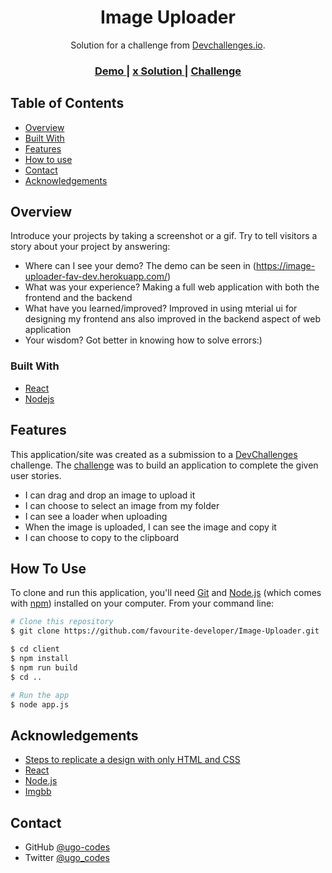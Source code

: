<!-- Please update value in the {}  -->

<h1 align="center">Image Uploader</h1>

<div align="center">
   Solution for a challenge from  <a href="http://devchallenges.io" target="_blank">Devchallenges.io</a>.
</div>

<div align="center">
  <h3>
    <a href="https://image-uploader-fav-dev.herokuapp.com/">
      Demo
    </a>
    <span> | </span>
    <a href="https://github.com/favourite-developer/Image-Uploader.git">x
      Solution
    </a>
    <span> | </span>
    <a href="https://devchallenges.io/challenges/O2iGT9yBd6xZBrOcVirx">
      Challenge
    </a>
  </h3>
</div>

<!-- TABLE OF CONTENTS -->

## Table of Contents

- [Overview](#overview)
- [Built With](#built-with)
- [Features](#features)
- [How to use](#how-to-use)
- [Contact](#contact)
- [Acknowledgements](#acknowledgements)

<!-- OVERVIEW -->

## Overview

Introduce your projects by taking a screenshot or a gif. Try to tell visitors a story about your project by answering:

- Where can I see your demo? The demo can be seen in (https://image-uploader-fav-dev.herokuapp.com/)
- What was your experience? Making a full web application with both the frontend and the backend
- What have you learned/improved? Improved in using mterial ui for designing my frontend ans also improved in the backend aspect of web application
- Your wisdom? Got better in knowing how to solve errors:)

### Built With

<!-- This section should list any major frameworks that you built your project using. Here are a few examples.-->

- [React](https://reactjs.org/)
- [Nodejs](https://nodejs.org/)

## Features

<!-- List the features of your application or follow the template. Don't share the figma file here :) -->

This application/site was created as a submission to a [DevChallenges](https://devchallenges.io/challenges) challenge. The [challenge](https://devchallenges.io/challenges/O2iGT9yBd6xZBrOcVirx) was to build an application to complete the given user stories.
- I can drag and drop an image to upload it
- I can choose to select an image from my folder
- I can see a loader when uploading
- When the image is uploaded, I can see the image and copy it
- I can choose to copy to the clipboard

## How To Use

<!-- Example: -->

To clone and run this application, you'll need [Git](https://git-scm.com) and [Node.js](https://nodejs.org/en/download/) (which comes with [npm](http://npmjs.com)) installed on your computer. From your command line:

```bash
# Clone this repository
$ git clone https://github.com/favourite-developer/Image-Uploader.git

$ cd client
$ npm install
$ npm run build
$ cd ..

# Run the app
$ node app.js
```

## Acknowledgements

<!-- This section should list any articles or add-ons/plugins that helps you to complete the project. This is optional but it will help you in the future. For example -->

- [Steps to replicate a design with only HTML and CSS](https://devchallenges-blogs.web.app/how-to-replicate-design/)
- [React](https://reactjs.org/)
- [Node.js](https://nodejs.org/)
- [Imgbb](https://imgbb.com/)

## Contact

- GitHub [@ugo-codes](https://github.com/ugo-codes)
- Twitter [@ugo_codes](https://twitter.com/ugo_codes)
